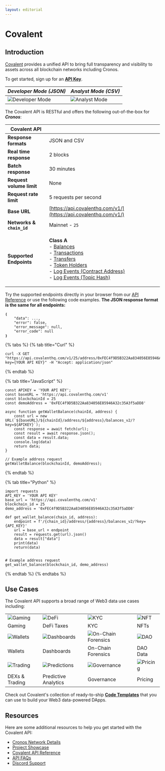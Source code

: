 ```yaml
---
layout: editorial
---
```


# Covalent

## Introduction

[Covalent](https://www.covalenthq.com/?utm\_source=cronos\&utm\_medium=partner-docs) provides a unified API to bring full transparency and visibility to assets across all blockchain networks including Cronos.

To get started, sign up for an [**API Key**](https://www.covalenthq.com/platform/?utm\_source=cronos\&utm\_medium=partner-docs).

| _Developer Mode (JSON)_                                                                      | _Analyst Mode (CSV)_                                                                     |
| -------------------------------------------------------------------------------------------- | ---------------------------------------------------------------------------------------- |
| ![Developer Mode](https://www.covalenthq.com/static/images/partner-docs/developer\_mode.png) | ![Analyst Mode](https://www.covalenthq.com/static/images/partner-docs/analyst\_mode.png) |

The Covalent API is RESTful and offers the following out-of-the-box for _**Cronos**_:

| **Covalent API**          |                                                                                                                                                                                                                                                                                                                                                                                                                                                                                                                                                                                                                                                                                                                                                                                                                                                                                                                                                                                                                                                                                                                          |
| ------------------------- | ------------------------------------------------------------------------------------------------------------------------------------------------------------------------------------------------------------------------------------------------------------------------------------------------------------------------------------------------------------------------------------------------------------------------------------------------------------------------------------------------------------------------------------------------------------------------------------------------------------------------------------------------------------------------------------------------------------------------------------------------------------------------------------------------------------------------------------------------------------------------------------------------------------------------------------------------------------------------------------------------------------------------------------------------------------------------------------------------------------------------ |
| **Response formats**      | JSON and CSV                                                                                                                                                                                                                                                                                                                                                                                                                                                                                                                                                                                                                                                                                                                                                                                                                                                                                                                                                                                                                                                                                                             |
| **Real time response**    | 2 blocks                                                                                                                                                                                                                                                                                                                                                                                                                                                                                                                                                                                                                                                                                                                                                                                                                                                                                                                                                                                                                                                                                                                 |
| **Batch response**        | 30 minutes                                                                                                                                                                                                                                                                                                                                                                                                                                                                                                                                                                                                                                                                                                                                                                                                                                                                                                                                                                                                                                                                                                               |
| **Request volume limit**  | None                                                                                                                                                                                                                                                                                                                                                                                                                                                                                                                                                                                                                                                                                                                                                                                                                                                                                                                                                                                                                                                                                                                     |
| **Request rate limit**    | 5 requests per second                                                                                                                                                                                                                                                                                                                                                                                                                                                                                                                                                                                                                                                                                                                                                                                                                                                                                                                                                                                                                                                                                                    |
| **Base URL**              | [https://api.covalenthq.com/v1/](https://api.covalenthq.com/v1/)                                                                                                                                                                                                                                                                                                                                                                                                                                                                                                                                                                                                                                                                                                                                                                                                                                                                                                                                                                                                                                                         |
| **Networks & `chain_id`** | Mainnet - `25`                                                                                                                                                                                                                                                                                                                                                                                                                                                                                                                                                                                                                                                                                                                                                                                                                                                                                                                                                                                                                                                                                                           |
| **Supported Endpoints**   | <p><strong>Class A</strong><br>- <a href="https://www.covalenthq.com/docs/api/#/0/Get%20token%20balances%20for%20address/USD/25/?utm_source=cronos&#x26;utm_medium=partner-docs">Balances</a><br>- <a href="https://www.covalenthq.com/docs/api/#/0/Get%20transactions%20for%20address/USD/25/?utm_source=cronos&#x26;utm_medium=partner-docs">Transactions</a><br>- <a href="https://www.covalenthq.com/docs/api/#/0/Get%20ERC20%20token%20transfers%20for%20address/USD/25/?utm_source=cronos&#x26;utm_medium=partner-docs">Transfers</a><br>- <a href="https://www.covalenthq.com/docs/api/#/0/Get%20token%20holders%20as%20of%20any%20block%20height/USD/25/?utm_source=cronos&#x26;utm_medium=partner-docs">Token Holders</a><br>- <a href="https://www.covalenthq.com/docs/api/#/0/Get%20log%20events%20by%20contract%20address/USD/25/?utm_source=cronos&#x26;utm_medium=partner-docs">Log Events (Contract Address)</a><br>- <a href="https://www.covalenthq.com/docs/api/#/0/Get%20log%20events%20by%20topic%20hash(es)/USD/25/?utm_source=cronos&#x26;utm_medium=partner-docs">Log Events (Topic Hash)</a></p> |

Try the supported endpoints directly in your browser from our [API Reference](https://covalenthq.com/docs/api/?utm\_source=cronos\&utm\_medium=partner-docs) or use the following code examples. **The JSON response format is the same for all endpoints:**

```
❴
    "data": ..., 
    "error": false,
    "error_message": null,
    "error_code": null
❵
```

{% tabs %}
{% tab title="Curl" %}
```
curl -X GET "https://api.covalenthq.com/v1/25/address/0xFEC4f9D5B322Aa834056E85946A32c35A3f5aDD8/balances_v2/?key={YOUR API KEY}" -H "Accept: application/json"
```
{% endtab %}

{% tab title="JavaScript" %}
```
const APIKEY = 'YOUR API KEY';
const baseURL = 'https://api.covalenthq.com/v1'
const blockchainId = 25
const demoAddress = '0xFEC4f9D5B322Aa834056E85946A32c35A3f5aDD8'

async function getWalletBalance(chainId, address) {
    const url = new URL(`${baseURL}/${chainId}/address/${address}/balances_v2/?key=${APIKEY}`);
    const response = await fetch(url);
    const result = await response.json();
    const data = result.data;
    console.log(data)
    return data;
}

// Example address request
getWalletBalance(blockchainId, demoAddress);
```
{% endtab %}

{% tab title="Python" %}
```
import requests
API_KEY = 'YOUR API KEY'
base_url = 'https://api.covalenthq.com/v1'
blockchain_id = 25
demo_address = '0xFEC4f9D5B322Aa834056E85946A32c35A3f5aDD8'

def get_wallet_balance(chain_id, address):
    endpoint = f'/{chain_id}/address/{address}/balances_v2/?key={API_KEY}'
    url = base_url + endpoint
    result = requests.get(url).json()
    data = result["data"]
    print(data)
    return(data)


# Example address request
get_wallet_balance(blockchain_id, demo_address)
```
{% endtab %}
{% endtabs %}

####

## Use Cases

The Covalent API supports a broad range of Web3 data use cases including:

|                                                                               |                                                                                       |                                                                                            |                                                                               |
| ----------------------------------------------------------------------------- | ------------------------------------------------------------------------------------- | ------------------------------------------------------------------------------------------ | ----------------------------------------------------------------------------- |
| ![Gaming](https://www.covalenthq.com/static/images/partner-docs/gaming.png)   | ![DeFi](https://www.covalenthq.com/static/images/partner-docs/defi.png)               | ![KYC](https://www.covalenthq.com/static/images/partner-docs/kyc.png)                      | ![NFT](https://www.covalenthq.com/static/images/partner-docs/nft\_icon.png)   |
| Gaming                                                                        | DeFi Taxes                                                                            | KYC                                                                                        | NFTs                                                                          |
| ![Wallets](https://www.covalenthq.com/static/images/partner-docs/wallets.png) | ![Dashboards](https://www.covalenthq.com/static/images/partner-docs/dashboards.png)   | ![On-Chain Forensics](https://www.covalenthq.com/static/images/partner-docs/forensics.png) | ![DAO](https://www.covalenthq.com/static/images/partner-docs/dao.png)         |
| Wallets                                                                       | Dashboards                                                                            | On-Chain Forensics                                                                         | DAO Data                                                                      |
| ![Trading](https://www.covalenthq.com/static/images/partner-docs/trading.png) | ![Predictions](https://www.covalenthq.com/static/images/partner-docs/predictions.png) | ![Governance](https://www.covalenthq.com/static/images/partner-docs/governance.png)        | ![Pricing](https://www.covalenthq.com/static/images/partner-docs/pricing.png) |
| DEXs & Trading                                                                | Predictive Analytics                                                                  | Governance                                                                                 | Pricing                                                                       |

Check out Covalent's collection of ready-to-ship [**Code Templates**](https://github.com/covalenthq/web3-resources?utm\_source=cronos\&utm\_medium=partner-docs) that you can use to build your Web3 data-powered DApps.

## Resources

Here are some additional resources to help you get started with the Covalent API:

* [Cronos Network Details](https://www.covalenthq.com/docs/networks/cronos/?utm\_source=cronos\&utm\_medium=partner-docs)
* [Project Showcase](https://www.covalenthq.com/docs/project-showcase/?utm\_source=cronos\&utm\_medium=partner-docs)
* [Covalent API Reference](https://covalenthq.com/docs/api/?utm\_source=cronos\&utm\_medium=partner-docs)
* [API FAQs](https://www.covalenthq.com/docs/developer/faq/?utm\_source=cronos\&utm\_medium=partner-docs)
* [Discord Support](https://www.covalenthq.com/discord/?utm\_source=cronos\&utm\_medium=partner-docs)

